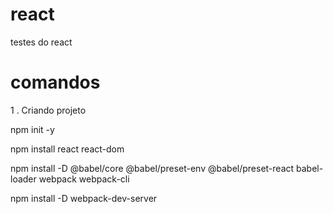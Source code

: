 # react
testes do react

# comandos

1 . Criando projeto

npm init -y

npm install react react-dom

npm install -D @babel/core @babel/preset-env @babel/preset-react babel-loader webpack webpack-cli

npm install -D webpack-dev-server
